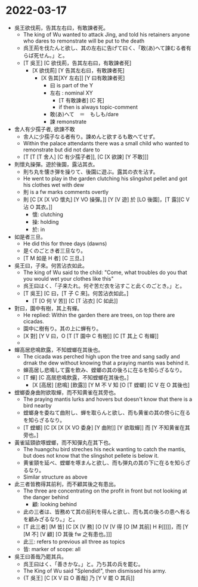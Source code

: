 # 2022-03-17

* 吳王欲伐荊，告其左右曰，有敢諫者死。 
  * The king of Wu wanted to attack Jing, and told his retainers anyone who dares to remonstrate will be put to the death
  * 呉王荊を伐たんと欲し、其の左右に告げて曰く、「敢(あ)へて諫むる者有らば死せん。」と。
  * [T 吳王] [C 欲伐荊，告其左右曰，有敢諫者死]
    * [X 欲伐荊] [Y 告其左右曰，有敢諫者死]
      * [X 告其[XY 左右]] [Y 曰有敢諫者死]
        * 曰 is part of the Y
        * 左右 : nominal XY
          * [T 有敢諫者] [C 死]
          * if then is always topic-comment
        * 敢(あ)へて　＝　もしも/dare
        * 諫 remonstrate
* 舍人有少孺子者, 欲諫不敢
  * 舎人に少孺子なる者有り。諫めんと欲するも敢へてせず。
  * Within the palace attendants there was a small child who wanted to remonstrate but did not dare to
  * [T [T [T 舍人] [C 有少孺子者]], [C [X 欲諫] [Y 不敢]]]
* 則懷丸操彈。遊於後園，露沾其衣。
  * 則ち丸を懐き弾を操りて、後園に遊ぶ。露其の衣を沾す。
  * He went to play in the garden clutching his slingshot pellet and got his clothes wet with dew
  * 則 is a fw marks comments overtly
  * 則 [C [X [X VO 懷丸] [Y VO 操彈。]] [Y [V 遊] 於 [LO 後園]，[T 露][C V 沾 O 其衣。]]
    * 懷: clutching
    * 操: holding
    * 於: in
* 如是者三旦。
  * He did this for three days (dawns)
  * 是くのごとき者三旦なり。
  * [T M 如是 H 者] [C 三旦。]
* 吳王曰，子來。何苦沾衣如此。
  * The king of Wu said to the child: "Come, what troubles do you that you would wet your clothes like this"
  * 呉王曰はく、「子来たれ。何ぞ苦だ衣を沾すこと此くのごとき。」と。
  * [T 吳王] [C 曰，[T 子 C 來]。何苦沾衣如此。]
    * [T [O 何 V 苦]] [C [T 沾衣] [C 如此]]
* 對曰，園中有樹，其上有蟬。
  * He replied: Within the garden there are trees, on top there are cicadas. 
  * 園中に樹有り。其の上に蝉有り。
  * [X 對] [Y V 曰，O [T [T 園中 C 有樹]] [C [T 其上 C 有蟬]]
  * 
* 蟬高居悲鳴飲露，不知螳螂在其後也。
  * The cicada was perched high upon the tree and sang sadly and drnak the dew without knowing that a praying mantis was behind it.
  * 蝉高居し悲鳴して露を飲み、螳螂の其の後ろに在るを知らざるなり。
  * [T 蟬] [C 高居悲鳴飲露，不知螳螂在其後也。]
    * [X [高居] [悲鳴] [飲露]] [Y M 不 V 知 [O [T 螳螂] [C V 在 O 其後也]
* 螳螂委身曲附欲取蟬，而不知黄雀在其旁也。
  * The praying mantis lurks and hovers but doesn't know that there is a bird nearby
  * 螳螂身を委ねて曲附し、蝉を取らんと欲し、而も黄雀の其の傍らに在るを知らざるなり。
  * [T 螳螂] [C [X [X [X VO 委身] [Y 曲附]] [Y 欲取蟬]] 而 [Y 不知黄雀在其旁也。]
* 黃雀延頸欲啄螳螂，而不知彈丸在其下也。
  * The huangchu bird streches his neck wanting to catch the mantis, but does not know that the slingshot pellete is below it.
  * 黄雀頸を延べ、螳螂を啄まんと欲し、而も弾丸の其の下に在るを知らざるなり。
  * Similar structure as above
* 此三者皆務得其前利，而不顧其後之有患出。
  * The three are concentrating on the profit in front but not looking at the danger behind
    * 顧: looking behind
  * 此の三者は、皆務めて其の前利を得んと欲し、而も其の後ろの患へ有るを顧みざるなり。」と。
  * [T 此三者] [M 皆] [C [X [V 務] [O [V [V 得 [O [M 其前] H 利]]]]，而 [Y [M 不] [V 顧] [O 其後 fw 之有患也。]]]
  * 此三: refers to previous all three as topics
  * 皆: marker of scope: all 
* 吳王曰善哉乃罷其兵。
  * 呉王曰はく、「善きかな。」と。乃ち其の兵を罷む。
  * The King of Wu said "Splendid!", then dismissed his army.
  * {T 吳王] [C [X V 曰 O 善哉] 乃 [Y V 罷 O 其兵]]